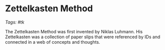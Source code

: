 # Zettelkasten Method

_Tags: #tk_

The Zettelkasten Method was first invented by Niklas Luhmann. His Zettelkasten was a collection of paper slips that were referenced by IDs and connected in a web of concepts and thoughts.